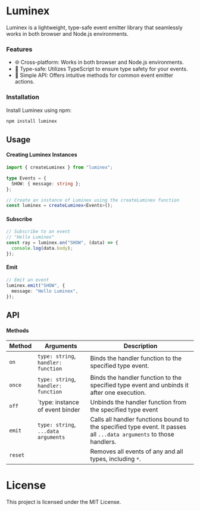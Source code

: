 # Luminex

Luminex is a lightweight, type-safe event emitter library that seamlessly works in both browser and Node.js environments.

### Features

- 🌐 Cross-platform: Works in both browser and Node.js environments.
- 🧪 Type-safe: Utilizes TypeScript to ensure type safety for your events.
- 🚀 Simple API: Offers intuitive methods for common event emitter actions.

### Installation

Install Luminex using npm:

```bash
npm install luminex
```

## Usage

#### Creating Luminex Instances

```typescript
import { createLuminex } from "luminex";

type Events = {
  SHOW: { message: string };
};

// Create an instance of Luminex using the createLuminex function
const luminex = createLuminex<Events>();
```

#### Subscribe

```typescript
// Subscribe to an event
// "Hello Luminex"
const ray = luminex.on("SHOW", (data) => {
  console.log(data.body);
});
```

#### Emit

```typescript
// Emit an event
luminex.emit("SHOW", {
  message: "Hello Luminex",
});
```

## API

#### Methods

| Method  | Arguments                           | Description                                                                                                         |
| ------- | ----------------------------------- | ------------------------------------------------------------------------------------------------------------------- |
| `on`    | `type: string`, `handler: function` | Binds the handler function to the specified type event.                                                             |
| `once`  | `type: string`, `handler: function` | Binds the handler function to the specified type event and unbinds it after one execution.                          |
| `off`   | `type: instance of event binder     | Unbinds the handler function from the specified type event                                                          |
| `emit`  | `type: string`, `...data arguments` | Calls all handler functions bound to the specified type event. It passes all `...data arguments` to those handlers. |
| `reset` |                                     | Removes all events of any and all types, including `*`.                                                             |

# License

This project is licensed under the MIT License.
